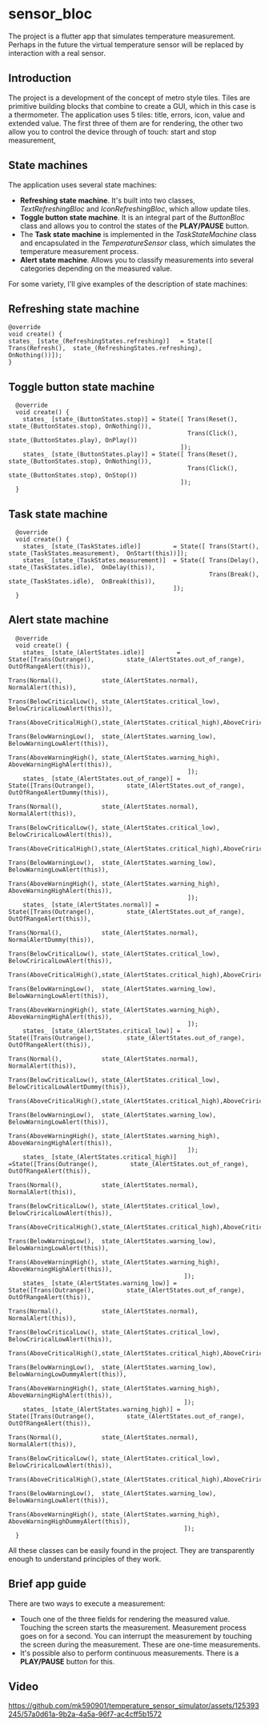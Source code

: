 # sensor_bloc
The project is a flutter app that simulates temperature measurement. Perhaps in the future the virtual temperature sensor will be replaced by interaction with a real sensor.

## Introduction
The project is a development of the concept of metro style tiles. Tiles are primitive building blocks that combine to create a GUI, which in this case is a thermometer. The application uses 5 tiles: title, errors, icon, value and extended value. The first three of them are for rendering, the other two allow you to control the device through of touch: start and stop measurement,

## State machines
The application uses several state machines:

- **Refreshing state machine**. It's built into two classes, *TextRefreshingBloc* and *IconRefreshingBloc*, which allow update tiles.
- **Toggle button state machine**. It is an integral part of the *ButtonBloc* class and allows you to control the states of the **PLAY/PAUSE** button.
- The **Task state machine** is implemented in the *TaskStateMachine* class and encapsulated in the *TemperatureSensor* class, which simulates the temperature measurement process.
- **Alert state machine**. Allows you to classify measurements into several categories depending on the measured value.

For some variety, I'll give examples of the description of state machines:
## Refreshing state machine
```
@override
void create() {
states_ [state_(RefreshingStates.refreshing)]   = State([ Trans(Refresh(),  state_(RefreshingStates.refreshing),  OnNothing())]);
}
```
## Toggle button state machine
```
  @override
  void create() {
    states_ [state_(ButtonStates.stop)] = State([ Trans(Reset(),  state_(ButtonStates.stop), OnNothing()),
                                                  Trans(Click(),  state_(ButtonStates.play), OnPlay())
                                                ]);
    states_ [state_(ButtonStates.play)] = State([ Trans(Reset(),  state_(ButtonStates.stop), OnNothing()),
                                                  Trans(Click(),  state_(ButtonStates.stop), OnStop())
                                                ]);
  }
```
## Task state machine
```
  @override
  void create() {
    states_ [state_(TaskStates.idle)]         = State([ Trans(Start(),  state_(TaskStates.measurement),  OnStart(this))]);
    states_ [state_(TaskStates.measurement)]  = State([ Trans(Delay(),  state_(TaskStates.idle),  OnDelay(this)),
                                                        Trans(Break(),  state_(TaskStates.idle),  OnBreak(this)),
                                              ]);
  }
```
## Alert state machine
```
  @override
  void create() {
    states_ [state_(AlertStates.idle)]         = State([Trans(Outrange(),         state_(AlertStates.out_of_range), OutOfRangeAlert(this)),
                                                        Trans(Normal(),           state_(AlertStates.normal),       NormalAlert(this)),
                                                        Trans(BelowCriticalLow(), state_(AlertStates.critical_low), BelowCriricalLowAlert(this)),
                                                        Trans(AboveCriticalHigh(),state_(AlertStates.critical_high),AboveCriricalHighAlert(this)),
                                                        Trans(BelowWarningLow(),  state_(AlertStates.warning_low),  BelowWarningLowAlert(this)),
                                                        Trans(AboveWarningHigh(), state_(AlertStates.warning_high), AboveWarningHighAlert(this)),
                                                  ]);
    states_ [state_(AlertStates.out_of_range)] = State([Trans(Outrange(),         state_(AlertStates.out_of_range), OutOfRangeAlertDummy(this)),
                                                        Trans(Normal(),           state_(AlertStates.normal),       NormalAlert(this)),
                                                        Trans(BelowCriticalLow(), state_(AlertStates.critical_low), BelowCriricalLowAlert(this)),
                                                        Trans(AboveCriticalHigh(),state_(AlertStates.critical_high),AboveCriricalHighAlert(this)),
                                                        Trans(BelowWarningLow(),  state_(AlertStates.warning_low),  BelowWarningLowAlert(this)),
                                                        Trans(AboveWarningHigh(), state_(AlertStates.warning_high), AboveWarningHighAlert(this)),
                                                  ]);
    states_ [state_(AlertStates.normal)] =       State([Trans(Outrange(),         state_(AlertStates.out_of_range), OutOfRangeAlert(this)),
                                                        Trans(Normal(),           state_(AlertStates.normal),       NormalAlertDummy(this)),
                                                        Trans(BelowCriticalLow(), state_(AlertStates.critical_low), BelowCriricalLowAlert(this)),
                                                        Trans(AboveCriticalHigh(),state_(AlertStates.critical_high),AboveCriricalHighAlert(this)),
                                                        Trans(BelowWarningLow(),  state_(AlertStates.warning_low),  BelowWarningLowAlert(this)),
                                                        Trans(AboveWarningHigh(), state_(AlertStates.warning_high), AboveWarningHighAlert(this)),
                                                  ]);
    states_ [state_(AlertStates.critical_low)] = State([Trans(Outrange(),         state_(AlertStates.out_of_range), OutOfRangeAlert(this)),
                                                        Trans(Normal(),           state_(AlertStates.normal),       NormalAlert(this)),
                                                        Trans(BelowCriticalLow(), state_(AlertStates.critical_low), BelowCriticalLowAlertDummy(this)),
                                                        Trans(AboveCriticalHigh(),state_(AlertStates.critical_high),AboveCriricalHighAlert(this)),
                                                        Trans(BelowWarningLow(),  state_(AlertStates.warning_low),  BelowWarningLowAlert(this)),
                                                        Trans(AboveWarningHigh(), state_(AlertStates.warning_high), AboveWarningHighAlert(this)),
                                                  ]);
    states_ [state_(AlertStates.critical_high)] =State([Trans(Outrange(),         state_(AlertStates.out_of_range), OutOfRangeAlert(this)),
                                                        Trans(Normal(),           state_(AlertStates.normal),       NormalAlert(this)),
                                                        Trans(BelowCriticalLow(), state_(AlertStates.critical_low), BelowCriricalLowAlert(this)),
                                                        Trans(AboveCriticalHigh(),state_(AlertStates.critical_high),AboveCriticalHighAlertDummy(this)),
                                                        Trans(BelowWarningLow(),  state_(AlertStates.warning_low),  BelowWarningLowAlert(this)),
                                                        Trans(AboveWarningHigh(), state_(AlertStates.warning_high), AboveWarningHighAlert(this)),
                                                 ]);
    states_ [state_(AlertStates.warning_low)] =  State([Trans(Outrange(),         state_(AlertStates.out_of_range), OutOfRangeAlert(this)),
                                                        Trans(Normal(),           state_(AlertStates.normal),       NormalAlert(this)),
                                                        Trans(BelowCriticalLow(), state_(AlertStates.critical_low), BelowCriricalLowAlert(this)),
                                                        Trans(AboveCriticalHigh(),state_(AlertStates.critical_high),AboveCriricalHighAlert(this)),
                                                        Trans(BelowWarningLow(),  state_(AlertStates.warning_low),  BelowWarningLowDummyAlert(this)),
                                                        Trans(AboveWarningHigh(), state_(AlertStates.warning_high), AboveWarningHighAlert(this)),
                                                 ]);
    states_ [state_(AlertStates.warning_high)] = State([Trans(Outrange(),         state_(AlertStates.out_of_range), OutOfRangeAlert(this)),
                                                        Trans(Normal(),           state_(AlertStates.normal),       NormalAlert(this)),
                                                        Trans(BelowCriticalLow(), state_(AlertStates.critical_low), BelowCriricalLowAlert(this)),
                                                        Trans(AboveCriticalHigh(),state_(AlertStates.critical_high),AboveCriricalHighAlert(this)),
                                                        Trans(BelowWarningLow(),  state_(AlertStates.warning_low),  BelowWarningLowAlert(this)),
                                                        Trans(AboveWarningHigh(), state_(AlertStates.warning_high), AboveWarningHighDummyAlert(this)),
                                                 ]);
  }

```
All these classes can be easily found in the project. They are transparently enough to understand principles of they work.

## Brief app guide
There are two ways to execute a measurement:
- Touch one of the three fields for rendering the measured value. Touching the screen starts the measurement. Measurement process goes on for a second. You can interrupt the measurement by touching the screen during the measurement. These are one-time measurements.
- It's possible also to perform continuous measurements. There is a **PLAY/PAUSE** button for this.

## Video

https://github.com/mk590901/temperature_sensor_simulator/assets/125393245/57a0d61a-9b2a-4a5a-96f7-ac4cff5b1572

